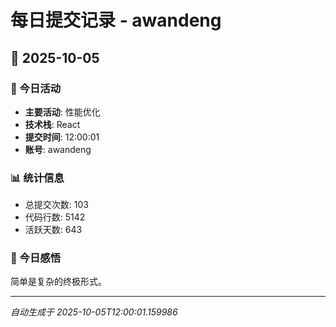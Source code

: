 # 每日提交记录 - awandeng

## 📅 2025-10-05

### 🎯 今日活动
- **主要活动**: 性能优化
- **技术栈**: React
- **提交时间**: 12:00:01
- **账号**: awandeng

### 📊 统计信息
- 总提交次数: 103
- 代码行数: 5142
- 活跃天数: 643

### 💭 今日感悟
简单是复杂的终极形式。

---
*自动生成于 2025-10-05T12:00:01.159986*
